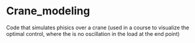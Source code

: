 # Crane_modeling
Code that simulates phisics over a crane (used in a course to visualize the optimal control, where the is no oscillation in the load at the end point)
